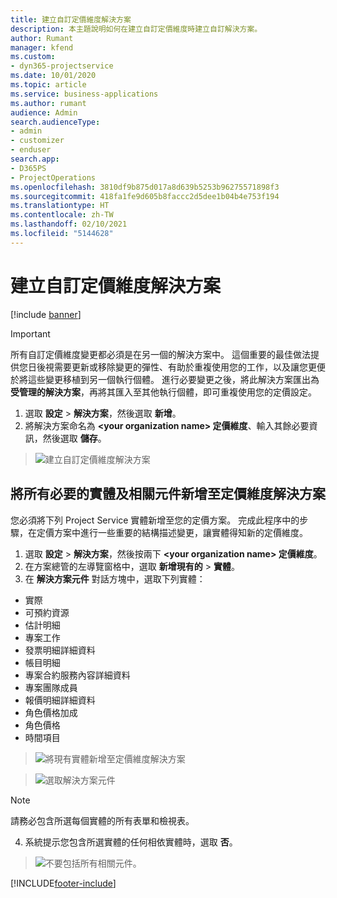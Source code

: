 ```yaml
---
title: 建立自訂定價維度解決方案
description: 本主題說明如何在建立自訂定價維度時建立自訂解決方案。
author: Rumant
manager: kfend
ms.custom:
- dyn365-projectservice
ms.date: 10/01/2020
ms.topic: article
ms.service: business-applications
ms.author: rumant
audience: Admin
search.audienceType:
- admin
- customizer
- enduser
search.app:
- D365PS
- ProjectOperations
ms.openlocfilehash: 3810df9b875d017a8d639b5253b96275571898f3
ms.sourcegitcommit: 418fa1fe9d605b8faccc2d5dee1b04b4e753f194
ms.translationtype: HT
ms.contentlocale: zh-TW
ms.lasthandoff: 02/10/2021
ms.locfileid: "5144628"
---
```

# <a name="create-custom-solutions-for-pricing-dimensions"></a>建立自訂定價維度解決方案

[!include [banner](../includes/psa-now-project-operations.md)]

> [!IMPORTANT]
> 所有自訂定價維度變更都必須是在另一個的解決方案中。 這個重要的最佳做法提供您日後視需要更新或移除變更的彈性、有助於重複使用您的工作，以及讓您更便於將這些變更移植到另一個執行個體。 進行必要變更之後，將此解決方案匯出為 **受管理的解決方案**，再將其匯入至其他執行個體，即可重複使用您的定價設定。

1. 選取 **設定** > **解決方案**，然後選取 **新增**。 
2. 將解決方案命名為 **\<your organization name> 定價維度**、輸入其餘必要資訊，然後選取 **儲存**。

> ![建立自訂定價維度解決方案](media/Creation-of-custom-pricing-dimension-solution.PNG)
  
## <a name="add-all-required-entities-and-related-components-to-the-pricing-dimension-solution"></a>將所有必要的實體及相關元件新增至定價維度解決方案
您必須將下列 Project Service 實體新增至您的定價方案。 完成此程序中的步驟，在定價方案中進行一些重要的結構描述變更，讓實體得知新的定價維度。

1. 選取 **設定** > **解決方案**，然後按兩下 **\<your organization name> 定價維度**。 
2. 在方案總管的左導覽窗格中，選取 **新增現有的** >  **實體**。
3. 在 **解決方案元件** 對話方塊中，選取下列實體：

- 實際
- 可預約資源
- 估計明細
- 專案工作
- 發票明細詳細資料
- 帳目明細
- 專案合約服務內容詳細資料
- 專案團隊成員
- 報價明細詳細資料
- 角色價格加成
- 角色價格 
- 時間項目 

> ![將現有實體新增至定價維度解決方案](media/Existing-entities-to-PD-solution.png)

> ![選取解決方案元件](media/Dimension-Components.png)

> [!NOTE]
> 請務必包含所選每個實體的所有表單和檢視表。

4. 系統提示您包含所選實體的任何相依實體時，選取 **否**。

> ![不要包括所有相關元件。](media/Do-not-include-required.png)




[!INCLUDE[footer-include](../includes/footer-banner.md)]